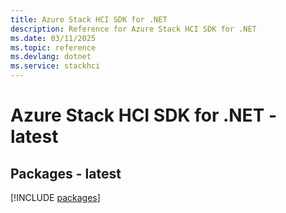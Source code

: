 ```yaml
---
title: Azure Stack HCI SDK for .NET
description: Reference for Azure Stack HCI SDK for .NET
ms.date: 03/11/2025
ms.topic: reference
ms.devlang: dotnet
ms.service: stackhci
---
```

# Azure Stack HCI SDK for .NET - latest
## Packages - latest
[!INCLUDE [packages](stack-hci-index.md)]